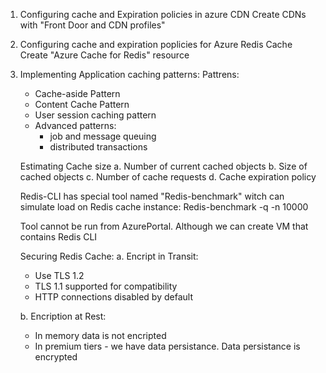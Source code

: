 1. Configuring cache and Expiration policies in azure CDN
   Create CDNs with "Front Door and CDN profiles"

2. Configuring cache and expiration poplicies for Azure Redis Cache
   Create "Azure Cache for Redis" resource

3. Implementing Application caching patterns:
   Pattrens:

   - Cache-aside Pattern
   - Content Cache Pattern
   - User session caching pattern
   - Advanced patterns:
     - job and message queuing
     - distributed transactions

   Estimating Cache size
   a. Number of current cached objects
   b. Size of cached objects
   c. Number of cache requests
   d. Cache expiration policy

   Redis-CLI has special tool named "Redis-benchmark" witch can simulate load on Redis cache instance:
   Redis-benchmark -q -n 10000

   Tool cannot be run from AzurePortal. Although we can create VM that contains Redis CLI

   Securing Redis Cache:
   a. Encript in Transit:

   - Use TLS 1.2
   - TLS 1.1 supported for compatibility
   - HTTP connections disabled by default

   b. Encription at Rest:

   - In memory data is not encripted
   - In premium tiers - we have data persistance. Data persistance is encrypted
